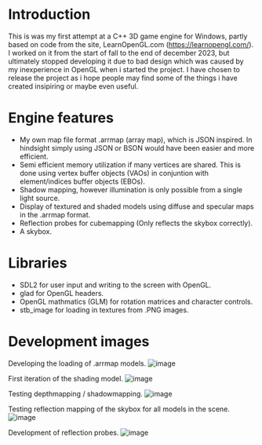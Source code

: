 # Introduction
This is was my first attempt at a C++ 3D game engine for Windows, partly based on code from the site, LearnOpenGL.com (https://learnopengl.com/). 
I worked on it from the start of fall to the end of december 2023, but ultimately stopped developing it due to bad design which was caused by my inexperience in OpenGL when i started the project.
I have chosen to release the project as i hope people may find some of the things i have created insipiring or maybe even useful.

# Engine features
- My own map file format .arrmap (array map), which is JSON inspired. In hindsight simply using JSON or BSON would have been easier and more efficient.
- Semi efficient memory utilization if many vertices are shared. This is done using vertex buffer objects (VAOs) in conjuntion with element/indices buffer objects (EBOs).
- Shadow mapping, however illumination is only possible from a single light source.
- Display of textured and shaded models using diffuse and specular maps in the .arrmap format.
- Reflection probes for cubemapping (Only reflects the skybox correctly).
- A skybox.

# Libraries
- SDL2 for user input and writing to the screen with OpenGL.
- glad for OpenGL headers.
- OpenGL mathmatics (GLM) for rotation matrices and character controls.
- stb_image for loading in textures from .PNG images.

# Development images

Developing the loading of .arrmap models.
![image](https://github.com/user-attachments/assets/95fef4b5-e073-40ef-8852-213bf13ee881)

First iteration of the shading model.
![image](https://github.com/user-attachments/assets/e6e40ba7-a394-4b0a-9c6e-787be803a6ec)

Testing depthmapping / shadowmapping.
![image](https://github.com/user-attachments/assets/48ae2b49-c711-4407-93ab-7208800ff873)

Testing reflection mapping of the skybox for all models in the scene.
![image](https://github.com/user-attachments/assets/b687a4e6-7fdc-4796-ab0c-11ecc2480821)

Development of reflection probes.
![image](https://github.com/user-attachments/assets/7ba39e21-6e7f-4759-90e0-fe0bf56eb0c1)



